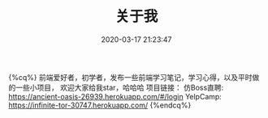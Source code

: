 ﻿---
title: 关于我
date: 2020-03-17 21:23:47
comment: true
mathjax: true
---
{%cq%} 前端爱好者，初学者，发布一些前端学习笔记，学习心得，以及平时做的一些小项目，
欢迎大家给我star，哈哈哈 
项目链接：
	仿Boss直聘: https://ancient-oasis-26939.herokuapp.com/#/login
      	YelpCamp: https://infinite-tor-30747.herokuapp.com/
{%endcq%}
